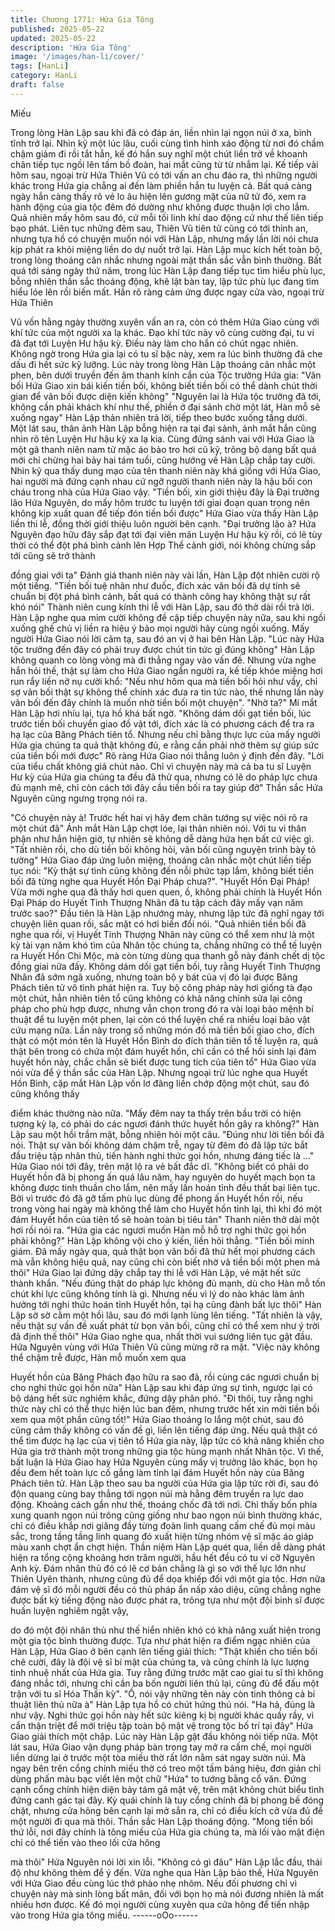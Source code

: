 ```yaml
---
title: Chương 1771: Hứa Gia Tông
published: 2025-05-22
updated: 2025-05-22
description: 'Hứa Gia Tông'
image: '/images/han-li/cover/'
tags: [HanLi]
category: HanLi
draft: false
---
```


Miếu

Trong lòng Hàn Lập sau khi đã có đáp án, liền nhìn lại ngọn núi ở
xa, bình tĩnh trở lại.
Nhìn kỹ một lúc lâu, cuối cùng tình hình xáo động từ nơi đó chầm
chậm giảm đi rồi tắt hẳn, kế đó hắn suy nghĩ một chút liền trở về
khoanh chân tiếp tục ngồi lên tấm bồ đoàn, hai mắt cũng từ từ
nhắm lại.
Kế tiếp vài hôm sau, ngoại trừ Hứa Thiên Vũ có tới vấn an chu
đáo ra, thì những người khác trong Hứa gia chẳng ai đến làm
phiền hắn tu luyện cả.
Bất quá càng ngày hắn càng thấy rõ vẻ lo âu hiện lên gương mặt
của nữ tử đó, xem ra hành động của gia tộc đêm đó dường như
không được thuận lợi cho lắm.
Quả nhiên mấy hôm sau đó, cứ mỗi tối linh khí dao động cứ như
thế liên tiếp bạo phát.
Liên tục những đêm sau, Thiên Vũ tiên tử cũng có tới thỉnh an,
nhưng tựa hồ có chuyện muốn nói với Hàn Lập, nhưng mấy lần
lời nói chưa kịp phát ra khỏi miệng liền do dự nuốt trở lại.
Hàn Lập mục kích hết toàn bộ, trong lòng thoáng cân nhắc nhưng
ngoài mặt thần sắc vẫn bình thường.
Bất quá tới sáng ngày thứ năm, trong lúc Hàn Lập đang tiếp tục
tìm hiểu phù lục, bỗng nhiên thần sắc thoáng động, khẽ lật bàn
tay, lập tức phù lục đang tìm hiểu lóe lên rồi biến mất.
Hắn rõ ràng cảm ứng được ngay cửa vào, ngoại trừ Hứa Thiên

Vũ vốn hằng ngày thường xuyên vấn an ra, còn có thêm Hứa
Giao cùng với khí tức của một người xa lạ khác.
Đạo khí tức này vô cùng cường đại, tu vi đã đạt tới Luyện Hư hậu
kỳ.
Điều này làm cho hắn có chút ngạc nhiên.
Không ngờ trong Hứa gia lại có tu sĩ bậc này, xem ra lúc bình
thường đã che dấu đi hết sức kỹ lưỡng.
Lúc này trong lòng Hàn Lập thoáng cân nhắc một phen, bên dưới
truyền đến âm thanh kính cẩn của Tộc trưởng Hứa gia:
"Vãn bối Hứa Giao xin bái kiến tiền bối, không biết tiền bối có thể
dành chút thời gian để vãn bối được diện kiến không"
"Nguyên lai là Hứa tộc trưởng đã tới, không cần phải khách khí
như thế, phiền ở đại sảnh chờ một lát, Hàn mỗ sẽ xuống ngay"
Hàn Lập thản nhiên trả lời, tiếp theo bước xuống tầng dưới.
Một lát sau, thân ảnh Hàn Lập bỗng hiện ra tại đại sảnh, ánh mắt
hắn cũng nhìn rõ tên Luyện Hư hậu kỳ xa lạ kia.
Cùng đứng sánh vai với Hứa Giao là một gã thanh niên nam tử
mặc áo bào tro hơi cũ kỹ, trông bộ dạng bất quá mới chỉ chừng
hai bảy hai tám tuổi, cũng hướng về Hàn Lập chắp tay cười.
Nhìn kỹ qua thấy dung mạo của tên thanh niên này khá giống với
Hứa Giao, hai người mà đứng cạnh nhau cứ ngỡ người thanh
niên này là hậu bối con cháu trong nhà của Hứa Giao vậy.
"Tiền bối, xin giới thiệu đây là Đại trưởng lão Hứa Nguyên, do
mấy hôm trước tu luyện tới giai đoạn quan trọng nên không kịp
xuất quan để tiếp đón tiền bối được" Hứa Giao vừa thấy Hàn Lập
liền thi lễ, đồng thời giới thiệu luôn người bên cạnh.
"Đại trưởng lão à? Hứa Nguyên đạo hữu đây sắp đạt tới đại viên
mãn Luyện Hư hậu kỳ rồi, có lẽ tùy thời có thể đột phá bình cảnh
lên Hợp Thể cảnh giới, nói không chừng sắp tới cũng sẽ trở thành

đồng giai với ta" Đánh giá thanh niên này vài lần, Hàn Lập đột
nhiên cười rộ một tiếng.
"Tiền bối tuệ nhãn như đuốc, đích xác vãn bối đã dự tính sẽ
chuẩn bị đột phá bình cảnh, bất quá có thành công hay không thật
sự rất khó nói" Thành niên cung kính thi lễ với Hàn Lập, sau đó
thở dài rồi trả lời.
Hàn Lập nghe qua mỉm cười không đề cập tiếp chuyện này nữa,
sau khi ngồi xuống ghế chủ vị liền ra hiệu ý bảo mọi người hãy
cùng ngồi xuống.
Mấy người Hứa Giao nói lời cảm tạ, sau đó an vị ở hai bên Hàn
Lập.
"Lúc này Hứa tộc trưởng đến đây có phải truy được chút tin tức gì
đúng không" Hàn Lập không quanh co lòng vòng mà đi thẳng
ngay vào vấn đề.
Nhưng vừa nghe hắn hỏi thế, thật sự làm cho Hứa Giao ngẩn
người ra, kế tiếp khóe miệng hơi run rẩy liền nở nụ cười khổ:
"Nếu như hôm qua mà tiền bối hỏi như vầy, chỉ sợ vãn bối thật sự
không thể chính xác đưa ra tin tức nào, thế nhưng lần này vãn bối
đến đây chính là muốn nhờ tiền bối một chuyện".
"Nhờ ta?" Mí mắt Hàn Lập hơi nhíu lại, tựa hồ khá bất ngờ.
"Không dám dối gạt tiền bối, lúc trước tiền bối chuyển giao đồ vật
tới, đích xác là có phương cách để tra ra hạ lạc của Băng Phách
tiên tổ. Nhưng nếu chỉ bằng thực lực của mấy người Hứa gia
chúng ta quả thật không đủ, e rằng cần phải nhờ thêm sự giúp
sức của tiền bối mới được" Rõ ràng Hứa Giao nói thẳng luôn ý
định đến đây.
"Lời của tiểu chất không giả chút nào. Chỉ vì chuyện này mà cả ba
tu sĩ Luyện Hư kỳ của Hứa gia chúng ta đều đã thử qua, nhưng có
lẽ do pháp lực chưa đủ mạnh mẽ, chỉ còn cách tới đây cầu tiền
bối ra tay giúp đỡ" Thần sắc Hứa Nguyên cũng ngưng trọng nói
ra.

"Có chuyện này à! Trước hết hai vị hãy đem chân tướng sự việc
nói rõ ra một chút đã" Ánh mắt Hàn Lập chợt lóe, lại thản nhiên
nói.
Với tu vi thân phận như hắn hiện giờ, tự nhiên sẽ không dễ dàng
hứa hẹn bất cứ việc gì.
"Tất nhiên rồi, cho dù tiền bối không hỏi, vãn bối cũng nguyện
trình bày tỏ tường" Hứa Giao đáp ứng luôn miệng, thoáng cân
nhắc một chút liền tiếp tục nói:
"Kỳ thật sự tình cũng không đến nỗi phức tạp lắm, không biết tiền
bối đã từng nghe qua Huyết Hồn Đại Pháp chưa?".
"Huyết Hồn Đại Pháp! Vừa mới nghe qua đã thấy hơi quen quen,
ồ, không phải chính là Huyết Hồn Đại Pháp do Huyết Tinh
Thượng Nhân đã tu tập cách đây mấy vạn năm trước sao?" Đầu
tiên là Hàn Lập nhướng mày, nhưng lập tức đã nghĩ ngay tới
chuyện liên quan rồi, sắc mặt có hơi biến đổi nói.
"Quả nhiên tiền bối đã nghe qua rồi, vị Huyết Tinh Thượng Nhân
này cũng có thể xem như là một kỳ tài vạn năm khó tìm của Nhân
tộc chúng ta, chẳng những có thể tế luyện ra Huyết Hồn Chi Mộc,
mà còn từng dùng qua thanh gỗ này đánh chết dị tộc đồng giai
nữa đấy. Không dám dối gạt tiền bối, tuy rằng Huyết Tinh Thượng
Nhân đã sớm ngã xuống, nhưng toàn bộ y bát của vị đó lại được
Băng Phách tiên tử vô tình phát hiện ra. Tuy bộ công pháp này
hơi giống tà đạo một chút, hẳn nhiên tiên tổ cũng không có khả
năng chỉnh sửa lại công pháp cho phù hợp được, nhưng vẫn chọn
trong đó ra vài loại bảo mệnh bí thuật để tu luyện một phen, lại
còn có thể luyện chế ra nhiều loại bảo vật cứu mạng nữa. Lần này
trong số những món đồ mà tiền bối giao cho, đích thật có một
món tên là Huyết Hồn Bình do đích thân tiên tổ tế luyện ra, quả
thật bên trong có chứa một đám huyết hồn, chỉ cần có thể hồi sinh
lại đám huyết hồn này, chắc chắn sẽ biết được tung tích của tiên
tổ" Hứa Giao vừa nói vừa để ý thần sắc của Hàn Lập.
Nhưng ngoại trừ lúc nghe qua Huyết Hồn Bình, cặp mắt Hàn Lập
vốn lơ đãng liền chớp động một chút, sau đó cũng không thấy

điểm khác thường nào nữa.
"Mấy đêm nay ta thấy trên bầu trời có hiện tượng kỳ lạ, có phải do
các ngươi đánh thức huyết hồn gây ra không?" Hàn Lập sau một
hồi trầm mặt, bỗng nhiên hỏi một câu.
"Đúng như lời tiền bối đã nói. Thật sự vãn bối không dám chậm
trễ, ngay từ đêm đó đã lập tức bắt đầu triệu tập nhân thủ, tiến
hành nghi thức gọi hồn, nhưng đáng tiếc là …" Hứa Giao nói tới
đây, trên mặt lộ ra vẻ bất đắc dĩ.
"Không biết có phải do Huyết hồn đã bị phong ấn quá lâu năm,
hay nguyên do huyết mạch bọn ta không được tinh thuần cho lắm,
nên mấy lần hoán tỉnh đều thất bại liên tục. Bởi vì trước đó đã gỡ
tấm phù lục dùng để phong ấn Huyết hồn rồi, nếu trong vòng hai
ngày mà không thể làm cho Huyết hồn tỉnh lại, thì khi đó một đám
Huyết hồn của tiên tổ sẽ hoàn toàn bị tiêu tán" Thanh niên thở dài
một hơi rồi nói ra.
"Hứa gia các ngươi muốn Hàn mỗ hỗ trợ nghi thức gọi hồn phải
không?" Hàn Lập không vội cho ý kiến, liền hỏi thẳng.
"Tiền bối minh giám. Đã mấy ngày qua, quả thật bọn vãn bối đã
thử hết mọi phương cách mà vẫn không hiệu quả, nay cũng chỉ
còn biết nhờ vã tiền bối một phen mà thôi" Hứa Giao lại đứng dậy
chắp tay thi lễ với Hàn Lập, vẻ mặt hết sức thành khẩn.
"Nếu đúng thật do pháp lực không đủ mạnh, dù cho Hàn mỗ tốn
chút khí lực cũng không tính là gì. Nhưng nếu vì lý do nào khác
làm ảnh hưởng tới nghi thức hoán tỉnh Huyết hồn, tại hạ cũng
đành bất lực thôi" Hàn Lập sờ sờ cằm một hồi lâu, sau đó mới
lạnh lùng lên tiếng.
"Tất nhiên là vậy, nếu thật sự vấn đề xuất phát từ bọn vãn bối,
cũng chỉ có thể xem như ý trời đã định thế thôi" Hứa Giao nghe
qua, nhất thời vui sướng liên tục gật đầu.
Hứa Nguyên vùng với Hứa Thiên Vũ cũng mừng rỡ ra mặt.
"Việc này không thể chậm trễ được, Hàn mỗ muốn xem qua

Huyết hồn của Băng Phách đạo hữu ra sao đã, rồi cùng các
ngươi chuẩn bị cho nghi thức gọi hồn nữa" Hàn Lập sau khi đáp
ứng sự tình, ngược lại có bộ dáng hết sức nghiêm khắc, đứng
dậy phân phó.
"Đi thôi, tuy rằng nghi thức này chỉ có thể thực hiện lúc ban đêm,
nhưng trước hết xin mời tiền bối xem qua một phần cũng tốt!"
Hứa Giao thoáng lo lắng một chút, sau đó cũng cảm thấy không
có vấn đề gì, liền lên tiếng đáp ứng.
Nếu quả thật có thể tìm được hạ lạc của vị tiên tổ Hứa gia này,
lập tức có khả năng khiến cho Hứa gia trở thành một trong những
gia tộc hùng mạnh nhất Nhân tộc.
Vì thế, bất luận là Hứa Giao hay Hứa Nguyên cùng mấy vị trưởng
lão khác, bọn họ đều đem hết toàn lực cố gắng làm tỉnh lại đám
Huyết hồn này của Băng Phách tiên tử.
Hàn Lập theo sau ba người của Hứa gia lập tức rời đi, sau đó độn
quang cùng bay thẳng tới ngọn núi mà hằng đêm truyền ra lực
dao động.
Khoảng cách gần như thế, thoáng chốc đã tới nơi.
Chỉ thấy bốn phía xung quanh ngọn núi trông cũng giống như bao
ngọn núi bình thường khác, chỉ có điều khắp nơi giăng đầy từng
đoàn linh quang cấm chế đủ mọi màu sắc, trong tầng tầng linh
quang đó xuất hiện từng nhóm vệ sĩ mặc áo giáp màu xanh chợt
ẩn chợt hiện.
Thần niệm Hàn Lập quét qua, liền dễ dàng phát hiện ra tổng cộng
khoảng hơn trăm người, hầu hết đều có tu vi cỡ Nguyên Anh kỳ.
Đám nhân thủ đó có lẽ cơ bản chẳng là gì so với thế lực lớn như
Thiên Uyên thành, nhưng cũng đủ để dọa khiếp đối với một gia
tộc.
Hơn nữa đám vệ sĩ đó mỗi người đều có thủ pháp ẩn nấp xảo
diệu, cũng chẳng nghe được bất kỳ tiếng động nào được phát ra,
trông tựa như một đội binh sĩ được huấn luyện nghiêm ngặt vậy,

do đó một đội nhân thủ như thế hiển nhiên khó có khả năng xuất
hiện trong một gia tộc bình thường được.
Tựa như phát hiện ra điểm ngạc nhiên của Hàn Lập, Hứa Giao ở
bên cạnh lên tiếng giải thích:
"Thật khiến cho tiền bối chê cười, đây là đội vệ sĩ bí mật của
chúng ta, và cũng chính là lực lượng tinh nhuệ nhất của Hứa gia.
Tuy rằng đứng trước mặt cao giai tu sĩ thì không đáng nhắc tới,
nhưng chỉ cần ba bốn người liên thủ lại, cũng đủ để đấu một trận
với tu sĩ Hóa Thần kỳ".
"Ồ, nói vậy những tên này còn tinh thông cả bí thuật liên thủ nữa
à" Hàn Lập tựa hồ có chút hứng thú nói.
"Ha hả, đúng là như vậy. Nghi thức gọi hồn này hết sức kiêng kị bị
người khác quấy rầy, vì cẩn thận triệt để mới triệu tập toàn bộ mật
vệ trong tộc bố trí tại đây" Hứa Giao giải thích một chập.
Lúc này Hàn Lập gật đầu không nói tiếp nữa.
Một lát sau, Hứa Giao vận dụng pháp bàn trong tay mở ra cấm
chế, mọi người liền dừng lại ở trước một tòa miếu thờ rất lớn nằm
sát ngay sườn núi.
Mà ngay bên trên cổng chính miếu thờ có treo một tấm bảng hiệu,
đơn giản chỉ dùng phấn màu bạc viết lên một chữ "Hứa" to tướng
bằng cổ văn.
Đứng cạnh cổng chính hiện diện bảy tám gã mật vệ, trên mặt
không chút biểu tình đứng canh gác tại đây.
Kỳ quái chính là tuy cổng chính đã bị phong bế đóng chặt, nhưng
cửa hông bên cạnh lại mở sẳn ra, chỉ có điều kích cỡ vừa đủ để
một người đi qua mà thôi.
Thần sắc Hàn Lập thoáng động.
"Mong tiền bối thứ lỗi, nơi đây chính là tông miếu của Hứa gia
chúng ta, mà lối vào mật điện chỉ có thể tiến vào theo lối cửa hông

mà thôi" Hứa Nguyên nói lời xin lỗi.
"Không có gì đâu" Hàn Lập lắc đầu, thái độ như không thèm để ý
đến.
Vừa nghe qua Hàn Lập bảo thế, Hứa Nguyên với Hứa Giao đều
cùng lúc thở phào nhẹ nhõm.
Nếu đối phương chỉ vì chuyện này mà sinh lòng bất mãn, đối với
bọn họ mà nói đương nhiên là mất nhiều hơn được.
Kế đó mọi người cùng xuyên qua cửa hông để tiến nhập vào
trong Hứa gia tông miếu.
------oOo------
